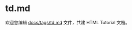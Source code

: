 td.md
===

欢迎您编辑 <a target="__blank" href="https://github.com/jaywcjlove/html-tutorial/blob/main/docs/tags/td.md">docs/tags/td.md</a> 文件，共建 HTML Tutorial 文档。
